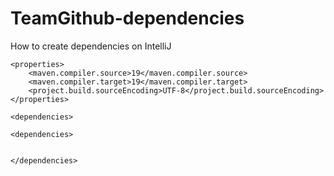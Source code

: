 # TeamGithub-dependencies
How to create dependencies on IntelliJ

    <properties>
        <maven.compiler.source>19</maven.compiler.source>
        <maven.compiler.target>19</maven.compiler.target>
        <project.build.sourceEncoding>UTF-8</project.build.sourceEncoding>
    </properties>

    <dependencies>

    <dependencies>
        
        
    </dependencies>
